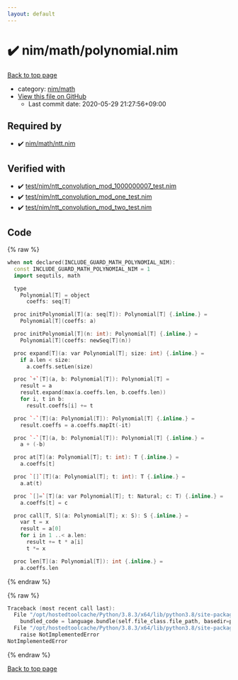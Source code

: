 ```yaml
---
layout: default
---
```


<!-- mathjax config similar to math.stackexchange -->
<script type="text/javascript" async
  src="https://cdnjs.cloudflare.com/ajax/libs/mathjax/2.7.5/MathJax.js?config=TeX-MML-AM_CHTML">
</script>
<script type="text/x-mathjax-config">
  MathJax.Hub.Config({
    TeX: { equationNumbers: { autoNumber: "AMS" }},
    tex2jax: {
      inlineMath: [ ['$','$'] ],
      processEscapes: true
    },
    "HTML-CSS": { matchFontHeight: false },
    displayAlign: "left",
    displayIndent: "2em"
  });
</script>

<script type="text/javascript" src="https://cdnjs.cloudflare.com/ajax/libs/jquery/3.4.1/jquery.min.js"></script>
<script src="https://cdn.jsdelivr.net/npm/jquery-balloon-js@1.1.2/jquery.balloon.min.js" integrity="sha256-ZEYs9VrgAeNuPvs15E39OsyOJaIkXEEt10fzxJ20+2I=" crossorigin="anonymous"></script>
<script type="text/javascript" src="../../../assets/js/copy-button.js"></script>
<link rel="stylesheet" href="../../../assets/css/copy-button.css" />


# :heavy_check_mark: nim/math/polynomial.nim

<a href="../../../index.html">Back to top page</a>

* category: <a href="../../../index.html#bd14bd52ccff4808e6325845b40c8b47">nim/math</a>
* <a href="{{ site.github.repository_url }}/blob/master/nim/math/polynomial.nim">View this file on GitHub</a>
    - Last commit date: 2020-05-29 21:27:56+09:00




## Required by

* :heavy_check_mark: <a href="ntt.nim.html">nim/math/ntt.nim</a>


## Verified with

* :heavy_check_mark: <a href="../../../verify/test/nim/ntt_convolution_mod_1000000007_test.nim.html">test/nim/ntt_convolution_mod_1000000007_test.nim</a>
* :heavy_check_mark: <a href="../../../verify/test/nim/ntt_convolution_mod_one_test.nim.html">test/nim/ntt_convolution_mod_one_test.nim</a>
* :heavy_check_mark: <a href="../../../verify/test/nim/ntt_convolution_mod_two_test.nim.html">test/nim/ntt_convolution_mod_two_test.nim</a>


## Code

<a id="unbundled"></a>
{% raw %}
```cpp
when not declared(INCLUDE_GUARD_MATH_POLYNOMIAL_NIM):
  const INCLUDE_GUARD_MATH_POLYNOMIAL_NIM = 1
  import sequtils, math

  type
    Polynomial[T] = object
      coeffs: seq[T]

  proc initPolynomial[T](a: seq[T]): Polynomial[T] {.inline.} =
    Polynomial[T](coeffs: a)

  proc initPolynomial[T](n: int): Polynomial[T] {.inline.} =
    Polynomial[T](coeffs: newSeq[T](n))

  proc expand[T](a: var Polynomial[T]; size: int) {.inline.} =
    if a.len < size:
      a.coeffs.setLen(size)

  proc `+`[T](a, b: Polynomial[T]): Polynomial[T] =
    result = a
    result.expand(max(a.coeffs.len, b.coeffs.len))
    for i, t in b:
      result.coeffs[i] += t

  proc `-`[T](a: Polynomial[T]): Polynomial[T] {.inline.} =
    result.coeffs = a.coeffs.mapIt(-it)

  proc `-`[T](a, b: Polynomial[T]): Polynomial[T] {.inline.} =
    a + (-b)

  proc at[T](a: Polynomial[T]; t: int): T {.inline.} =
    a.coeffs[t]

  proc `[]`[T](a: Polynomial[T]; t: int): T {.inline.} =
    a.at(t)

  proc `[]=`[T](a: var Polynomial[T]; t: Natural; c: T) {.inline.} =
    a.coeffs[t] = c

  proc call[T, S](a: Polynomial[T]; x: S): S {.inline.} =
    var t = x
    result = a[0]
    for i in 1 ..< a.len:
      result += t * a[i]
      t *= x

  proc len[T](a: Polynomial[T]): int {.inline.} =
    a.coeffs.len

```
{% endraw %}

<a id="bundled"></a>
{% raw %}
```cpp
Traceback (most recent call last):
  File "/opt/hostedtoolcache/Python/3.8.3/x64/lib/python3.8/site-packages/online_judge_verify_helper-4.10.3-py3.8.egg/onlinejudge_verify/docs.py", line 349, in write_contents
    bundled_code = language.bundle(self.file_class.file_path, basedir=pathlib.Path.cwd())
  File "/opt/hostedtoolcache/Python/3.8.3/x64/lib/python3.8/site-packages/online_judge_verify_helper-4.10.3-py3.8.egg/onlinejudge_verify/languages/nim.py", line 86, in bundle
    raise NotImplementedError
NotImplementedError

```
{% endraw %}

<a href="../../../index.html">Back to top page</a>


